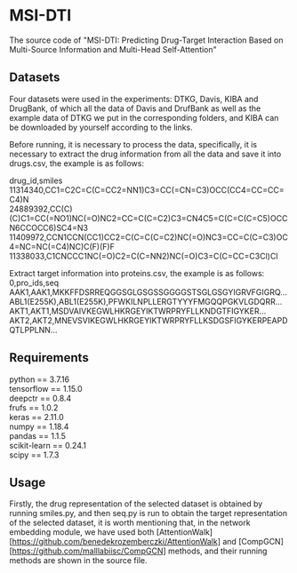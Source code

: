 # MSI-DTI
The source code of "MSI-DTI: Predicting Drug-Target Interaction Based on Multi-Source Information and Multi-Head Self-Attention"


## Datasets

Four datasets were used in the experiments: DTKG, Davis, KIBA and DrugBank, of which all the data of Davis and DrufBank as well as the example data of DTKG we put in the corresponding folders, and KIBA can be downloaded by yourself according to the links.

Before running, it is necessary to process the data, specifically, it is necessary to extract the drug information from all the data and save it into drugs.csv, the example is as follows:

drug_id,smiles  
11314340,CC1=C2C=C(C=CC2=NN1)C3=CC(=CN=C3)OCC(CC4=CC=CC=C4)N  
24889392,CC(C)(C)C1=CC(=NO1)NC(=O)NC2=CC=C(C=C2)C3=CN4C5=C(C=C(C=C5)OCCN6CCOCC6)SC4=N3  
11409972,CCN1CCN(CC1)CC2=C(C=C(C=C2)NC(=O)NC3=CC=C(C=C3)OC4=NC=NC(=C4)NC)C(F)(F)F  
11338033,C1CNCCC1NC(=O)C2=C(C=NN2)NC(=O)C3=C(C=CC=C3Cl)Cl  

Extract target information into proteins.csv, the example is as follows:  
0,pro_ids,seq  
AAK1,AAK1,MKKFFDSRREQGGSGLGSGSSGGGGSTSGLGSGYIGRVFGIGRQ...  
ABL1(E255K),ABL1(E255K),PFWKILNPLLERGTYYYFMGQQPGKVLGDQRR...  
AKT1,AKT1,MSDVAIVKEGWLHKRGEYIKTWRPRYFLLKNDGTFIGYKER...  
AKT2,AKT2,MNEVSVIKEGWLHKRGEYIKTWRPRYFLLKSDGSFIGYKERPEAPDQTLPPLNN...  

## Requirements

python == 3.7.16  
tensorflow == 1.15.0  
deepctr == 0.8.4  
frufs == 1.0.2  
keras == 2.11.0  
numpy == 1.18.4  
pandas == 1.1.5  
scikit-learn == 0.24.1  
scipy == 1.7.3

## Usage

Firstly, the drug representation of the selected dataset is obtained by running smiles.py, and then seq.py is run to obtain the target representation of the selected dataset, it is worth mentioning that, in the network embedding module, we have used both [AttentionWalk][https://github.com/benedekrozemberczki/AttentionWalk] and [CompGCN][https://github.com/malllabiisc/CompGCN] methods, and their running methods are shown in the source file.
